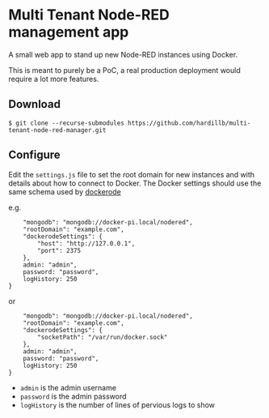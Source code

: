 # Multi Tenant Node-RED management app

A small web app to stand up new Node-RED instances using Docker.

This is meant to purely be a PoC, a real production deployment would require a lot
more features.

## Download

```
$ git clone --recurse-submodules https://github.com/hardillb/multi-tenant-node-red-manager.git
```

## Configure

Edit the `settings.js` file to set the root domain for new instances and with
details about how to connect to Docker. The Docker settings should use the same
schema used by [dockerode](https://www.npmjs.com/package/dockerode)

e.g.

```{
	"mongodb": "mongodb://docker-pi.local/nodered",
	"rootDomain": "example.com",
	"dockerodeSettings": {
		"host": "http://127.0.0.1",
		"port": 2375
	},
	admin: "admin",
	password: "password",
	logHistory: 250
}
```

or
```{
	"mongodb": "mongodb://docker-pi.local/nodered",
	"rootDomain": "example.com",
	"dockerodeSettings": {
		"socketPath": "/var/run/docker.sock"
	},
	admin: "admin",
	password: "password",
	logHistory: 250
}
```

 - `admin` is the admin username
 - `password` is the admin password
 - `logHistory` is the number of lines of pervious logs to show